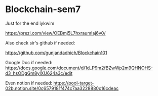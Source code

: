 # Blockchain-sem7
Just for the end iykwim

https://prezi.com/view/OEBmj5L7hxraumIaj6v0/

Also check sir's github if needed:

https://github.com/gunjandadhich/Blockchain101

Google Doc if needed:
https://docs.google.com/document/d/1d_P9m2fBZwWp2m9QHNOHS-d3_hsODgGm8ylXU624a3c/edit

Even notion if needed:
https://pool-target-02b.notion.site/0c6579181f474c7aa3228880c16cdeac
